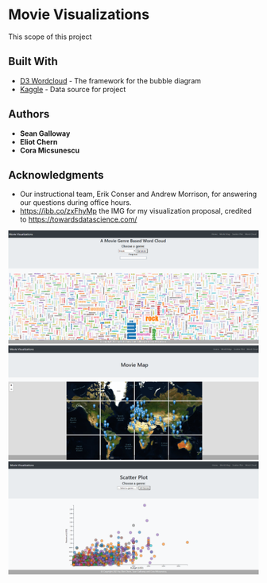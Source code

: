 # Movie Visualizations

This scope of this project 

## Built With

* [D3 Wordcloud](https://bl.ocks.org/jyucsiro/767539a876836e920e38bc80d2031ba7) - The framework for the bubble diagram
* [Kaggle](https://www.kaggle.com/rounakbanik/the-movies-dataset) - Data source for project

## Authors

* **Sean Galloway**
* **Eliot Chern**
* **Cora Micsunescu**

## Acknowledgments

* Our instructional team, Erik Conser and Andrew Morrison, for answering our questions during office hours.
* <https://ibb.co/zxFhyMp> the IMG for my visualization proposal, credited to <https://towardsdatascience.com/>

![Cloud_Chart](static/img/cloud.png)
![World_Map](static/img/maps.png)
![Scatter_Plot](static/img/scatter.png)